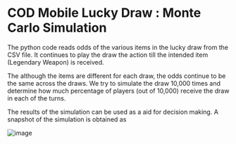 # COD Mobile Lucky Draw : Monte Carlo Simulation

The python code reads odds of the various items in the lucky draw from the CSV file. It continues to play the draw the action till the intended item (Legendary Weapon) is received.

The although the items are different for each draw, the odds continue to be the same across the draws. We try to simulate the draw 10,000 times and determine how much percentage of players (out of 10,000) receive the draw in each of the turns.

The results of the simulation can be used as a aid for decision making. A snapshot of the simulation is obtained as



![image](https://user-images.githubusercontent.com/22560048/116670671-a2318700-a9bd-11eb-8fba-ce5add8afa13.png)
